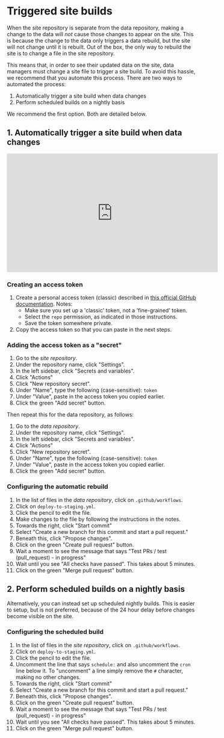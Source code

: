 <h1>Triggered site builds</h1>

When the site repository is separate from the data repository, making a change to the data will *not* cause those changes to appear on the site. This is because the change to the data only triggers a data rebuild, but the site will not change until it is rebuilt. Out of the box, the only way to rebuild the site is to change a file in the site repository.

This means that, in order to see their updated data on the site, data managers must change a site file to trigger a site build. To avoid this hassle, we recommend that you automate this process. There are two ways to automated the process:

1. Automatically trigger a site build when data changes
2. Perform scheduled builds on a nightly basis

We recommend the first option. Both are detailed below.

## 1. Automatically trigger a site build when data changes

<iframe width="560" height="315" src="https://www.youtube.com/embed/OBbIhiiy9ik" title="YouTube video player" frameborder="0" allow="accelerometer; autoplay; clipboard-write; encrypted-media; gyroscope; picture-in-picture" allowfullscreen></iframe>

### Creating an access token

1. Create a personal access token (classic) described in [this official GitHub documentation](https://help.github.com/en/github/authenticating-to-github/creating-a-personal-access-token-for-the-command-line#creating-a-token). Notes:
    * Make sure you set up a 'classic' token, not a 'fine-grained' token.
    * Select the `repo` permission, as indicated in those instructions.
    * Save the token somewhere private.
1. Copy the access token so that you can paste in the next steps.

### Adding the access token as a "secret"

1. Go to the *site repository*.
1. Under the repository name, click "Settings".
1. In the left sidebar, click "Secrets and variables".
1. Click "Actions"
1. Click "New repository secret".
1. Under "Name", type the following (case-sensitive): `token`
1. Under "Value", paste in the access token you copied earlier.
1. Click the green "Add secret" button.

Then repeat this for the data repository, as follows:

1. Go to the *data repository*.
1. Under the repository name, click "Settings".
1. In the left sidebar, click "Secrets and variables".
1. Click "Actions"
1. Click "New repository secret".
1. Under "Name", type the following (case-sensitive): `token`
1. Under "Value", paste in the access token you copied earlier.
1. Click the green "Add secret" button.

### Configuring the automatic rebuild

1. In the list of files in the *data repository*, click on `.github/workflows`.
1. Click on `deploy-to-staging.yml`.
1. Click the pencil to edit the file.
1. Make changes to the file by following the instructions in the notes.
1. Towards the right, click "Start commit"
1. Select "Create a new branch for this commit and start a pull request."
1. Beneath this, click "Propose changes".
1. Click on the green "Create pull request" button.
1. Wait a moment to see the message that says "Test PRs / test (pull_request) - in progress"
1. Wait until you see "All checks have passed". This takes about 5 minutes.
1. Click on the green "Merge pull request" button.

## 2. Perform scheduled builds on a nightly basis

Alternatively, you can instead set up scheduled nightly builds. This is easier to setup, but is not preferred, because of the 24 hour delay before changes become visible on the site.

### Configuring the scheduled build

1. In the list of files in the *site repository*, click on `.github/workflows`.
1. Click on `deploy-to-staging.yml`.
1. Click the pencil to edit the file.
1. Uncomment the line that says `schedule:` and also uncomment the `cron` line below it. To "uncomment" a line simply remove the `#` character, making no other changes.
1. Towards the right, click "Start commit"
1. Select "Create a new branch for this commit and start a pull request."
1. Beneath this, click "Propose changes".
1. Click on the green "Create pull request" button.
1. Wait a moment to see the message that says "Test PRs / test (pull_request) - in progress"
1. Wait until you see "All checks have passed". This takes about 5 minutes.
1. Click on the green "Merge pull request" button.
